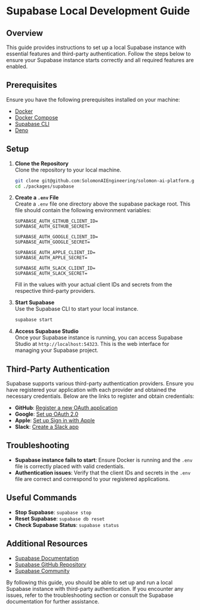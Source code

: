 # Supabase Local Development Guide

## Overview

This guide provides instructions to set up a local Supabase instance with essential features and third-party authentication. Follow the steps below to ensure your Supabase instance starts correctly and all required features are enabled.

## Prerequisites

Ensure you have the following prerequisites installed on your machine:

- [Docker](https://www.docker.com/get-started)
- [Docker Compose](https://docs.docker.com/compose/install/)
- [Supabase CLI](https://supabase.com/docs/guides/cli)
- [Deno](https://docs.deno.com/runtime/manual/getting_started/installation)

## Setup

1. **Clone the Repository**  
   Clone the repository to your local machine.

   ```bash
   git clone git@github.com:SolomonAIEngineering/solomon-ai-platform.git
   cd ./packages/supabase
   ```

2. **Create a `.env` File**  
   Create a `.env` file one directory above the supabase package root. This file should contain the following environment variables:

   ```env
   SUPABASE_AUTH_GITHUB_CLIENT_ID=
   SUPABASE_AUTH_GITHUB_SECRET=

   SUPABASE_AUTH_GOOGLE_CLIENT_ID=
   SUPABASE_AUTH_GOOGLE_SECRET=

   SUPABASE_AUTH_APPLE_CLIENT_ID=
   SUPABASE_AUTH_APPLE_SECRET=

   SUPABASE_AUTH_SLACK_CLIENT_ID=
   SUPABASE_AUTH_SLACK_SECRET=
   ```

   Fill in the values with your actual client IDs and secrets from the respective third-party providers.

3. **Start Supabase**  
   Use the Supabase CLI to start your local instance.

   ```bash
   supabase start
   ```

4. **Access Supabase Studio**  
   Once your Supabase instance is running, you can access Supabase Studio at `http://localhost:54323`. This is the web interface for managing your Supabase project.

## Third-Party Authentication

Supabase supports various third-party authentication providers. Ensure you have registered your application with each provider and obtained the necessary credentials. Below are the links to register and obtain credentials:

- **GitHub**: [Register a new OAuth application](https://github.com/settings/developers)
- **Google**: [Set up OAuth 2.0](https://console.developers.google.com/apis/credentials)
- **Apple**: [Set up Sign in with Apple](https://developer.apple.com/documentation/sign_in_with_apple)
- **Slack**: [Create a Slack app](https://api.slack.com/apps)

## Troubleshooting

- **Supabase instance fails to start**: Ensure Docker is running and the `.env` file is correctly placed with valid credentials.
- **Authentication issues**: Verify that the client IDs and secrets in the `.env` file are correct and correspond to your registered applications.

## Useful Commands

- **Stop Supabase**: `supabase stop`
- **Reset Supabase**: `supabase db reset`
- **Check Supabase Status**: `supabase status`

## Additional Resources

- [Supabase Documentation](https://supabase.com/docs)
- [Supabase GitHub Repository](https://github.com/supabase/supabase)
- [Supabase Community](https://community.supabase.com/)

By following this guide, you should be able to set up and run a local Supabase instance with third-party authentication. If you encounter any issues, refer to the troubleshooting section or consult the Supabase documentation for further assistance.
